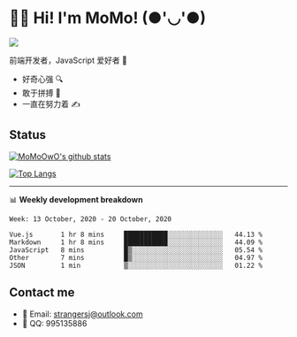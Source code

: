 # 👨‍🎓 Hi! I'm MoMo! (●'◡'●)

[![](https://img.shields.io/badge/-@MoMoOwO-%23181717?style=flat-square&logo=github)](https://github.com/MoMoOwO)

前端开发者，JavaScript 爱好者 💖
- 好奇心强 🔍
- 敢于拼搏 💪
- 一直在努力着 ✍

## Status

[![MoMoOwO's github stats](https://github-readme-stats.vercel.app/api?username=MoMoOwO&show_icons=true&theme=tokyonight)](https://github.com/MoMoOwO)

[![Top Langs](https://github-readme-stats.vercel.app/api/top-langs/?username=MoMoOwO&layout=compact&theme=tokyonight)](https://github.com/MoMoOwO)

---

📊 **Weekly development breakdown**

<!--START_SECTION:waka-->
```text
Week: 13 October, 2020 - 20 October, 2020

Vue.js       1 hr 8 mins     ███████████░░░░░░░░░░░░░░   44.13 % 
Markdown     1 hr 8 mins     ███████████░░░░░░░░░░░░░░   44.09 % 
JavaScript   8 mins          █▒░░░░░░░░░░░░░░░░░░░░░░░   05.54 % 
Other        7 mins          █▒░░░░░░░░░░░░░░░░░░░░░░░   04.97 % 
JSON         1 min           ▒░░░░░░░░░░░░░░░░░░░░░░░░   01.22 % 
```
<!--END_SECTION:waka-->

## Contact me

- 📧 Email: strangersj@outlook.com
- 🐧 QQ: 995135886

